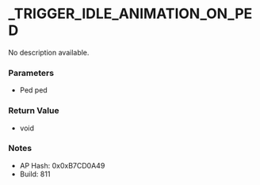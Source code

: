 # _TRIGGER_IDLE_ANIMATION_ON_PED

No description available.

### Parameters
* Ped ped

### Return Value
* void

### Notes
* AP Hash: 0x0xB7CD0A49
* Build: 811

